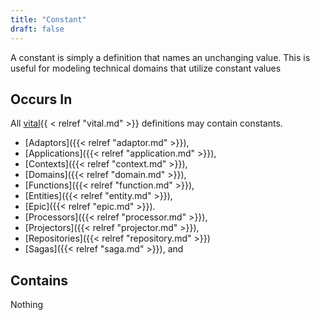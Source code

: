 ```yaml
---
title: "Constant"
draft: false
---
```


A constant is simply a definition that names an unchanging value. This is
useful for modeling technical domains that utilize constant values

## Occurs In

All [vital](){{ < relref "vital.md" >}} definitions may contain constants.

* [Adaptors]({{< relref "adaptor.md" >}}),
* [Applications]({{< relref "application.md" >}}),
* [Contexts]({{< relref "context.md" >}}),
* [Domains]({{< relref "domain.md" >}}),
* [Functions]({{< relref "function.md" >}}),
* [Entities]({{< relref "entity.md" >}}),
* [Epic]({{< relref "epic.md" >}}).
* [Processors]({{< relref "processor.md" >}}),
* [Projectors]({{< relref "projector.md" >}}),
* [Repositories]({{< relref "repository.md" >}})
* [Sagas]({{< relref "saga.md" >}}), and

## Contains

Nothing
